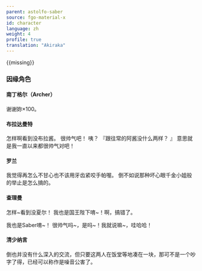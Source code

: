 ```yaml
---
parent: astolfo-saber
source: fgo-material-x
id: character
language: zh
weight: 4
profile: true
translation: "Akiraka"
---
```


{{missing}}

### 因缘角色

#### 南丁格尔（Archer）

谢谢妳×100。

#### 布拉达曼特

怎样啊看到没布拉酱。
很帅气吧！
咦？ 『跟往常的阿酱没什么两样？ 』
意思就是我一直以来都很帅气对吧！

#### 罗兰

我觉得再怎么不甘心也不该用牙齿紧咬手帕喔。
倒不如说那种坏心眼千金小姐般的举止是怎么搞的。

#### 查理曼

怎样\~看到没夏尔！
我也是国王陛下唷\~！啊，搞错了。

我也是Saber唷\~！
很帅气吗\~，是吗\~！我就说嘛\~，哇哈哈！

#### 清少纳言

倒也并没有什么深入的交流，但只要这两人在饭堂等地凑在一块，那可不是一个吵字了得，已经可以称作是噪音公害了。

